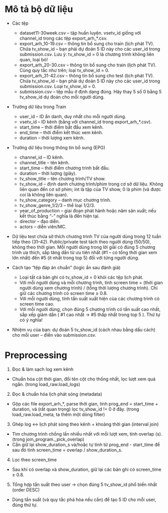 # Mô tả bộ dữ liệu

- Các tệp
    - dataset11-30week.csv – tập huấn luyện. vsetv_id giống với channel_id trong các tệp export_arh_*.csv.
    - export_arh_10-19.csv – thông tin bổ sung cho train (lịch phát TV). Chứa tv_show_id – bạn phải dự đoán 5 ID này cho các user_id trong submission.csv. Lưu ý: tv_show_id = 0 là chương trình không liên quan, loại bỏ!
    - export_arh_20-30.csv – thông tin bổ sung cho train (lịch phát TV). Cùng quy tắc như trên; loại tv_show_id = 0.
    - export_arh_31-42.csv – thông tin bổ sung cho test (lịch phát TV). Chứa tv_show_id – bạn phải dự đoán 5 ID này cho các user_id trong submission.csv. Loại tv_show_id = 0.
    - submission.csv – tệp mẫu ở định dạng đúng. Hãy thay 5 số 0 bằng 5 tv_show_id dự đoán cho mỗi người dùng.

- Trường dữ liệu trong Train
    - user_id – ID ẩn danh, duy nhất cho mỗi người dùng.
    - vsetv_id – ID kênh (bằng với channel_id trong export_arh_*.csv).
    - start_time – thời điểm bắt đầu xem kênh.
    - end_time – thời điểm kết thúc xem kênh.
    - duration – thời lượng xem kênh.
- Trường dữ liệu trong thông tin bổ sung (EPG)
    - channel_id – ID kênh.
    - channel_title – tên kênh.
    - start_time – thời điểm chương trình bắt đầu.
    - duration – thời lượng (giây).
    - tv_show_title – tên chương trình/TV show.
    - tv_show_id – định danh chương trình/phim trong cơ sở dữ liệu. Không liên quan đến cơ sở phim; int là tập của TV show, 0 là phim (và được coi là không liên quan).
    - tv_show_category – danh mục chương trình.
    - tv_show_genre_1/2/3 – thể loại 1/2/3.
    - year_of_production – giai đoạn phát hành hoặc năm sản xuất; nếu kết thúc bằng “-” nghĩa là đến hiện tại.
    - director – đạo diễn.
    - actors – diễn viên/MC.

- Dữ liệu test chứa sở thích chương trình TV của người dùng trong 12 tuần tiếp theo (31–42). Public/private test tách theo người dùng (50/50), không theo thời gian. Mỗi người dùng trong lời giải có đúng 5 chương trình ưa thích, sắp tăng dần từ ưu tiên nhất (#1 – có tổng thời gian xem lớn nhất) đến #5 (ít nhất trong top 5) đối với từng người dùng.

- Cách tạo “tệp đáp án chuẩn” (logic ẩn sau đánh giá)
    - Loại tất cả bản ghi có tv_show_id = 0 khỏi các tệp lịch phát.
    - Với mỗi người dùng và mỗi chương trình, tính screen time = (thời gian người dùng xem chương trình) / (tổng thời lượng chương trình). Chỉ giữ các chương trình có screen time ≥ 0.8.
    - Với mỗi người dùng, tính tần suất xuất hiện của các chương trình có screen time cao.
    - Với mỗi người dùng, chọn đúng 5 chương trình có tần suất cao nhất, sắp xếp giảm dần ( #1 cao nhất → #5 thấp nhất trong top 5 ). Thứ tự có ý nghĩa!

- Nhiệm vụ của bạn: dự đoán 5 tv_show_id (cách nhau bằng dấu cách) cho mỗi user – điền vào submission.csv.

# Preprocessing
1. Đọc & làm sạch log xem kênh
- Chuẩn hóa cột thời gian, đổi tên cột cho thống nhất, lọc lượt xem quá ngắn. (trong load_raw.load_logs)

2. Đọc & chuẩn hóa lịch phát sóng (metadata)
- Gộp các file export_arh_*, parse thời gian, tính prog_end = start_time + duration, và (rất quan trọng) lọc tv_show_id != 0 ở đây. (trong load_raw.load_meta, ta thêm một dòng filter)

3. Ghép log ↔ lịch phát sóng theo kênh + khoảng thời gian (interval join)
- Tìm chương trình chồng lấn nhiều nhất với mỗi lượt xem, tính overlap (s). (trong join_program._pick_overlap)
- Cần giữ lại show_duration_s và/hoặc tự tính từ prog_end - start_time để sau đó tính screen_time = overlap / show_duration_s.

4. Lọc theo screen_time
- Sau khi có overlap và show_duration, giữ lại các bản ghi có screen_time ≥ 0.8.

5. Tổng hợp tần suất theo user → chọn đúng 5 tv_show_id phổ biến nhất (order DESC)
- Dùng tần suất (và quy tắc phá hòa nếu cần) để tạo 5 ID cho mỗi user, đúng thứ tự.